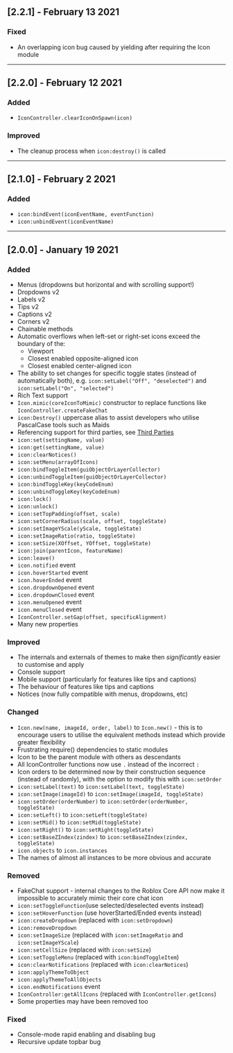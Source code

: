 ## [2.2.1] - February 13 2021
### Fixed
- An overlapping icon bug caused by yielding after requiring the Icon module



--------

## [2.2.0] - February 12 2021
### Added
- ``IconController.clearIconOnSpawn(icon)``

### Improved
- The cleanup process when ``icon:destroy()`` is called



--------

## [2.1.0] - February 2 2021
### Added
- ``icon:bindEvent(iconEventName, eventFunction)``
- ``icon:unbindEvent(iconEventName)``



--------

## [2.0.0] - January 19 2021
### Added
- Menus (dropdowns but horizontal and with scrolling support!)
- Dropdowns v2
- Labels v2
- Tips v2
- Captions v2
- Corners v2
- Chainable methods
- Automatic overflows when left-set or right-set icons exceed the boundary of the:
    - Viewport
    - Closest enabled opposite-aligned icon
    - Closest enabled center-aligned icon
- The ability to set changes for specific toggle states (instead of automatically both), e.g. ``icon:setLabel("Off", "deselected")`` and ``icon:setLabel("On", "selected")``
- Rich Text support
- ``Icon.mimic(coreIconToMimic)`` constructor to replace functions like ``IconController.createFakeChat``
- ``icon:Destroy()`` uppercase alias to assist developers who utilise PascalCase tools such as Maids
- Referencing support for third parties, see [Third Parties](https://1foreverhd.github.io/TopbarPlus/third_parties/)
- ``icon:set(settingName, value)``
- ``icon:get(settingName, value)``
- ``icon:clearNotices()``
- ``icon:setMenu(arrayOfIcons)``
- ``icon:bindToggleItem(guiObjectOrLayerCollector)``
- ``icon:unbindToggleItem(guiObjectOrLayerCollector)``
- ``icon:bindToggleKey(keyCodeEnum)``
- ``icon:unbindToggleKey(keyCodeEnum)``
- ``icon:lock()``
- ``icon:unlock()``
- ``icon:setTopPadding(offset, scale)``
- ``icon:setCornerRadius(scale, offset, toggleState)``
- ``icon:setImageYScale(yScale, toggleState)``
- ``icon:setImageRatio(ratio, toggleState)``
- ``icon:setSize(XOffset, YOffset, toggleState)``
- ``icon:join(parentIcon, featureName)``
- ``icon:leave()``
- ``icon.notified`` event
- ``icon.hoverStarted`` event
- ``icon.hoverEnded`` event
- ``icon.dropdownOpened`` event
- ``icon.dropdownClosed`` event
- ``icon.menuOpened`` event
- ``icon.menuClosed`` event
- ``IconController.setGap(offset, specificAlignment)``
- Many new properties

### Improved
- The internals and externals of themes to make then *significantly* easier to customise and apply
- Console support
- Mobile support (particularly for features like tips and captions)
- The behaviour of features like tips and captions
- Notices (now fully compatible with menus, dropdowns, etc)

### Changed
- ``Icon.new(name, imageId, order, label)`` to ``Icon.new()`` - this is to encourage users to utilise the equivalent methods instead which provide greater flexibility
- Frustrating require() dependencies to static modules
- Icon to be the parent module with others as descendants
- All IconController functions now use ``.`` instead of the incorrect ``:``
- Icon orders to be determined now by their construction sequence (instead of randomly), with the option to modify this with ``icon:setOrder``
- ``icon:setLabel(text)`` to ``icon:setLabel(text, toggleState)``
- ``icon:setImage(imageId)`` to ``icon:setImage(imageId, toggleState)``
- ``icon:setOrder(orderNumber)`` to ``icon:setOrder(orderNumber, toggleState)``
- ``icon:setLeft()`` to ``icon:setLeft(toggleState)``
- ``icon:setMid()`` to ``icon:setMid(toggleState)``
- ``icon:setRight()`` to ``icon:setRight(toggleState)``
- ``icon:setBaseZIndex(zindex)`` to ``icon:setBaseZIndex(zindex, toggleState)``
- ``icon.objects`` to ``icon.instances``
- The names of almost all instances to be more obvious and accurate

### Removed
- FakeChat support - internal changes to the Roblox Core API now make it impossible to accurately mimic their core chat icon
- ``icon:setToggleFunction``(use selected/deselected events instead)
- ``icon:setHoverFunction`` (use hoverStarted/Ended events instead)
- ``icon:createDropdown`` (replaced with ``icon:setDropdown``)
- ``icon:removeDropdown``
- ``icon:setImageSize`` (replaced with ``icon:setImageRatio`` and ``icon:setImageYScale``)
- ``icon:setCellSize`` (replaced with ``icon:setSize``)
- ``icon:setToggleMenu`` (replaced with ``icon:bindToggleItem``)
- ``icon:clearNotifications`` (replaced with ``icon:clearNotices``)
- ``icon:applyThemeToObject``
- ``icon:applyThemeToAllObjects``
- ``icon.endNotifications`` event
- ``IconController:getAllIcons`` (replaced with ``IconController.getIcons``)
- Some properties may have been removed too

### Fixed
- Console-mode rapid enabling and disabling bug
- Recursive update topbar bug